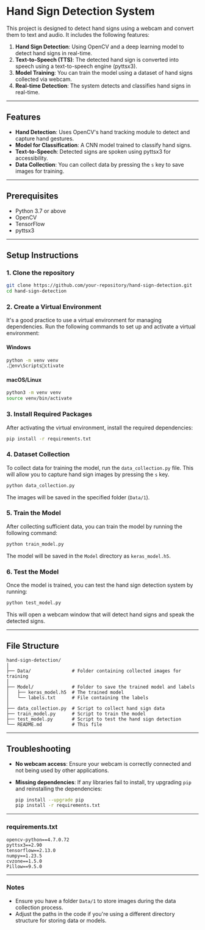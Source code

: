 
# Hand Sign Detection System

This project is designed to detect hand signs using a webcam and convert them to text and audio. It includes the following features:
1. **Hand Sign Detection**: Using OpenCV and a deep learning model to detect hand signs in real-time.
2. **Text-to-Speech (TTS)**: The detected hand sign is converted into speech using a text-to-speech engine (pyttsx3).
3. **Model Training**: You can train the model using a dataset of hand signs collected via webcam.
4. **Real-time Detection**: The system detects and classifies hand signs in real-time.

---

## Features

- **Hand Detection**: Uses OpenCV's hand tracking module to detect and capture hand gestures.
- **Model for Classification**: A CNN model trained to classify hand signs.
- **Text-to-Speech**: Detected signs are spoken using pyttsx3 for accessibility.
- **Data Collection**: You can collect data by pressing the `s` key to save images for training.

---

## Prerequisites

- Python 3.7 or above
- OpenCV
- TensorFlow
- pyttsx3

---

## Setup Instructions

### 1. Clone the repository

```bash
git clone https://github.com/your-repository/hand-sign-detection.git
cd hand-sign-detection
```

### 2. Create a Virtual Environment

It's a good practice to use a virtual environment for managing dependencies. Run the following commands to set up and activate a virtual environment:

#### Windows

```bash
python -m venv venv
.env\Scriptsctivate
```

#### macOS/Linux

```bash
python3 -m venv venv
source venv/bin/activate
```

### 3. Install Required Packages

After activating the virtual environment, install the required dependencies:

```bash
pip install -r requirements.txt
```

### 4. Dataset Collection

To collect data for training the model, run the `data_collection.py` file. This will allow you to capture hand sign images by pressing the `s` key.

```bash
python data_collection.py
```

The images will be saved in the specified folder (`Data/1`).

### 5. Train the Model

After collecting sufficient data, you can train the model by running the following command:

```bash
python train_model.py
```

The model will be saved in the `Model` directory as `keras_model.h5`.

### 6. Test the Model

Once the model is trained, you can test the hand sign detection system by running:

```bash
python test_model.py
```

This will open a webcam window that will detect hand signs and speak the detected signs.

---

## File Structure

```
hand-sign-detection/
│
├── Data/               # Folder containing collected images for training
│
├── Model/              # Folder to save the trained model and labels
│   ├── keras_model.h5  # The trained model
│   └── labels.txt      # File containing the labels
│
├── data_collection.py  # Script to collect hand sign data
├── train_model.py      # Script to train the model
├── test_model.py       # Script to test the hand sign detection
└── README.md           # This file
```

---

## Troubleshooting

- **No webcam access**: Ensure your webcam is correctly connected and not being used by other applications.
- **Missing dependencies**: If any libraries fail to install, try upgrading `pip` and reinstalling the dependencies:

  ```bash
  pip install --upgrade pip
  pip install -r requirements.txt
  ```

---

### requirements.txt

```
opencv-python==4.7.0.72
pyttsx3==2.90
tensorflow==2.13.0
numpy==1.23.5
cvzone==1.5.0
Pillow==9.5.0
```

---

### Notes

- Ensure you have a folder `Data/1` to store images during the data collection process.
- Adjust the paths in the code if you're using a different directory structure for storing data or models.
